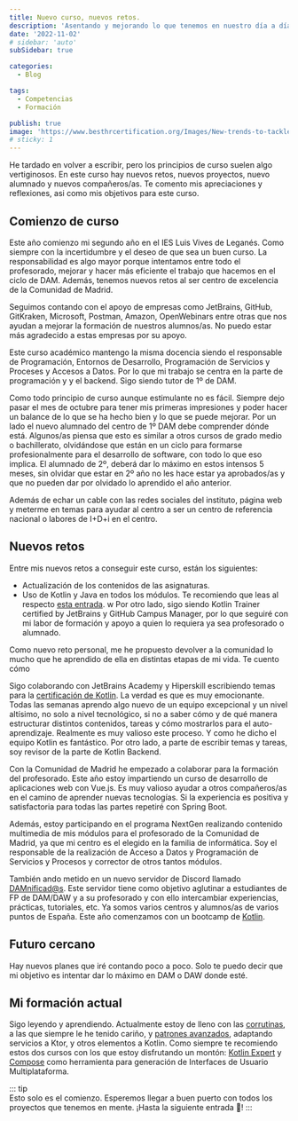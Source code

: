```yaml
---
title: Nuevo curso, nuevos retos.
description: 'Asentando y mejorando lo que tenemos en nuestro día a día'
date: '2022-11-02'
# sidebar: 'auto'
subSidebar: true

categories:
  - Blog

tags:
  - Competencias
  - Formación

publish: true
image: 'https://www.besthrcertification.org/Images/New-trends-to-tackle-new-challenges.jpg'
# sticky: 1
---
```

He tardado en volver a escribir, pero los principios de curso suelen algo vertiginosos. En este curso hay nuevos retos, nuevos proyectos, nuevo alumnado y nuevos compañeros/as. Te comento mis apreciaciones y reflexiones, asi como mis objetivos para este curso.

<!-- more -->
## Comienzo de curso
Este año comienzo mi segundo año en el IES Luis Vives de Leganés. Como siempre con la incertidumbre y el deseo de que sea un buen curso. La responsabilidad es algo mayor porque intentamos entre todo el profesorado, mejorar y hacer más eficiente el trabajo que hacemos en el ciclo de DAM. Además, tenemos nuevos retos al ser centro de excelencia de la Comunidad de Madrid.

Seguimos contando con el apoyo de empresas como JetBrains, GitHub, GitKraken, Microsoft, Postman, Amazon, OpenWebinars entre otras que nos ayudan a mejorar la formación de nuestros alumnos/as. No puedo estar más agradecido a estas empresas por su apoyo.

Este curso académico mantengo la misma docencia siendo el responsable de Programación, Entornos de Desarrollo, Programación de Servicios y Proceses y Accesos a Datos. Por lo que mi trabajo se centra en la parte de programación y y el backend. Sigo siendo tutor de 1º de DAM.

Como todo principio de curso aunque estimulante no es fácil. Siempre dejo pasar el mes de octubre para tener mis primeras impresiones y poder hacer un balance de lo que se ha hecho bien y lo que se puede mejorar. Por un lado el nuevo alumnado del centro de 1º DAM debe comprender dónde está. Algunos/as piensa que esto es similar a otros cursos de grado medio o bachillerato, olvidándose que están en un ciclo para formarse profesionalmente para el desarrollo de software, con todo lo que eso implica. El alumnado de 2º, deberá dar lo máximo en estos intensos 5 meses, sin olvidar que estar en 2º año no les hace estar ya aprobados/as y que no pueden dar por olvidado lo aprendido el año anterior.

Además de echar un cable con las redes sociales del instituto, página web y meterme en temas para ayudar al centro a ser un centro de referencia nacional o labores de I+D+i en el centro.

## Nuevos retos
Entre mis nuevos retos a conseguir este curso, están los siguientes:
- Actualización de los contenidos de las asignaturas.
- Uso de Kotlin y Java en todos los módulos. Te recomiendo que leas al respecto [esta entrada](https://joseluisgs.github.io/blogs/2021/2021-11-28-kotlin-en-mi-equipo.html#un-poco-de-historia).
w
Por otro lado, sigo siendo Kotlin Trainer certified by JetBrains y GitHub Campus Manager, por lo que seguiré con mi labor de formación y apoyo a quien lo requiera ya sea profesorado o alumnado.

Como nuevo reto personal, me he propuesto devolver a la comunidad lo mucho que he aprendido de ella en distintas etapas de mi vida. Te cuento cómo

Sigo colaborando con JetBrains Academy y Hiperskill escribiendo temas para la [certificación de Kotlin](https://www.jetbrains.com/es-es/academy/). La verdad es que es muy emocionante. Todas las semanas aprendo algo nuevo de un equipo excepcional y un nivel altísimo, no solo a nivel tecnológico, si no a saber cómo y de qué manera estructurar distintos contenidos, tareas y cómo mostrarlos para el auto-aprendizaje. Realmente es muy valioso este proceso. Y como he dicho el equipo Kotlin es fantástico. Por otro lado, a parte de escribir temas y tareas, soy revisor de la parte de Kotlin Backend.

Con la Comunidad de Madrid he empezado a colaborar para la formación del profesorado. Este año estoy impartiendo un curso de desarrollo de aplicaciones web con Vue.js. Es muy valioso ayudar a otros compañeros/as en el camino de aprender nuevas tecnologías. Si la experiencia es positiva y satisfactoria para todas las partes repetiré con Spring Boot.

Además, estoy participando en el programa NextGen realizando contenido multimedia de mis módulos para el profesorado de la Comunidad de Madrid, ya que mi centro es el elegido en la familia de informática. Soy el responsable de la realización de Acceso a Datos y Programación de Servicios y Procesos y corrector de otros tantos módulos.

También ando metido en un nuevo servidor de Discord llamado [DAMnificad@s](https://discord.gg/x7VPK5yE). Este servidor tiene como objetivo aglutinar a estudiantes de FP de DAM/DAW y a su profesorado y con ello intercambiar experiencias, prácticas, tutoriales, etc. Ya somos varios centros y alumnos/as de varios puntos de España. Este año comenzamos con un bootcamp de [Kotlin](https://github.com/joseluisgs/Kotlin-Bootcamp-DAMnificados-2022).

## Futuro cercano
Hay nuevos planes que iré contando poco a poco. Solo te puedo decir que mi objetivo es intentar dar lo máximo en DAM o DAW donde esté.

## Mi formación actual
Sigo leyendo y aprendiendo. Actualmente estoy de lleno con las [corrutinas](https://www.amazon.es/Kotlin-Coroutines-Tutorials-Second-Mastering/dp/1942878958), a las que siempre le he tenido cariño, y [patrones avanzados](https://www.amazon.es/Kotlin-Design-Patterns-Best-Practices/dp/1801815720),  adaptando servicios a Ktor, y otros elementos  a Kotlin. Como siempre te recomiendo estos dos cursos con los que estoy disfrutando un montón: [Kotlin Expert](https://kotlinexpert.com/) y [Compose](https://www.udemy.com/course/jetpack-compose-desde-0-a-profesional) como herramienta para generación de Interfaces de Usuario Multiplataforma.

::: tip  
Esto solo es el comienzo. Esperemos llegar a buen puerto con todos los proyectos que tenemos en mente.
¡Hasta la siguiente entrada 👋!
:::
